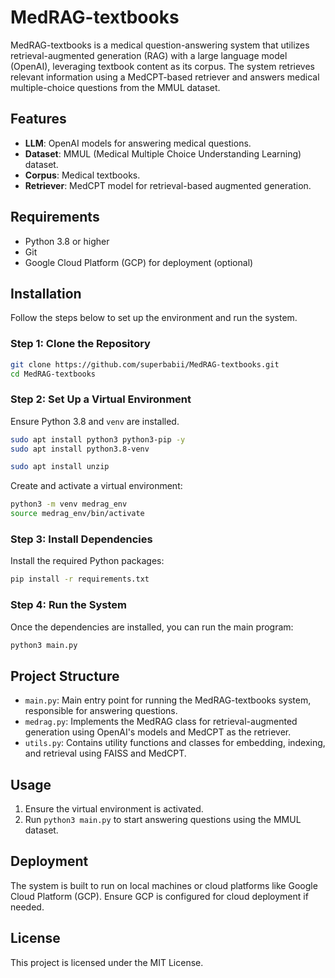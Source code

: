 # MedRAG-textbooks

MedRAG-textbooks is a medical question-answering system that utilizes retrieval-augmented generation (RAG) with a large language model (OpenAI), leveraging textbook content as its corpus. The system retrieves relevant information using a MedCPT-based retriever and answers medical multiple-choice questions from the MMUL dataset.

## Features

- **LLM**: OpenAI models for answering medical questions.
- **Dataset**: MMUL (Medical Multiple Choice Understanding Learning) dataset.
- **Corpus**: Medical textbooks.
- **Retriever**: MedCPT model for retrieval-based augmented generation.

## Requirements

- Python 3.8 or higher
- Git
- Google Cloud Platform (GCP) for deployment (optional)

## Installation

Follow the steps below to set up the environment and run the system.

### Step 1: Clone the Repository

```bash
git clone https://github.com/superbabii/MedRAG-textbooks.git
cd MedRAG-textbooks
```

### Step 2: Set Up a Virtual Environment

Ensure Python 3.8 and `venv` are installed.

```bash
sudo apt install python3 python3-pip -y
sudo apt install python3.8-venv
```

```bash
sudo apt install unzip
```

Create and activate a virtual environment:

```bash
python3 -m venv medrag_env
source medrag_env/bin/activate
```

### Step 3: Install Dependencies

Install the required Python packages:

```bash
pip install -r requirements.txt
```

### Step 4: Run the System

Once the dependencies are installed, you can run the main program:

```bash
python3 main.py
```

## Project Structure

- `main.py`: Main entry point for running the MedRAG-textbooks system, responsible for answering questions.
- `medrag.py`: Implements the MedRAG class for retrieval-augmented generation using OpenAI's models and MedCPT as the retriever.
- `utils.py`: Contains utility functions and classes for embedding, indexing, and retrieval using FAISS and MedCPT.

## Usage

1. Ensure the virtual environment is activated.
2. Run `python3 main.py` to start answering questions using the MMUL dataset.

## Deployment

The system is built to run on local machines or cloud platforms like Google Cloud Platform (GCP). Ensure GCP is configured for cloud deployment if needed.

## License

This project is licensed under the MIT License.

